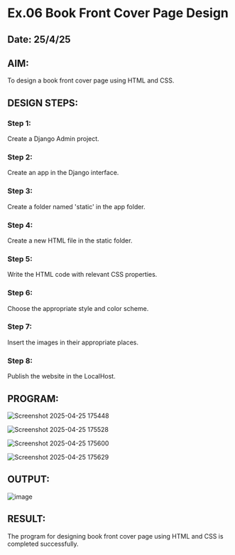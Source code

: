 # Ex.06 Book Front Cover Page Design
## Date: 25/4/25

## AIM:
To design a book front cover page using HTML and CSS.

## DESIGN STEPS:

### Step 1:
Create a Django Admin project.

### Step 2:
Create an app in the Django interface.

### Step 3:
Create a folder named 'static' in the app folder.

### Step 4:
Create a new HTML file in the static folder.

### Step 5:
Write the HTML code with relevant CSS properties.

### Step 6:
Choose the appropriate style and color scheme.

### Step 7:
Insert the images in their appropriate places.

### Step 8:
Publish the website in the LocalHost.

## PROGRAM:


![Screenshot 2025-04-25 175448](https://github.com/user-attachments/assets/e41c4013-5f50-402d-9646-1c7ae0a70afa)


![Screenshot 2025-04-25 175528](https://github.com/user-attachments/assets/8630d3e2-936f-4073-9bd8-e6511b148354)


![Screenshot 2025-04-25 175600](https://github.com/user-attachments/assets/0773b08f-6632-45f3-9eac-72868b846698)


![Screenshot 2025-04-25 175629](https://github.com/user-attachments/assets/caf262fb-f4dd-4dfc-9567-8e73d8f1d7f9)

## OUTPUT:


![image](https://github.com/user-attachments/assets/fd247630-45d9-48b6-a052-bb3bb903cdde)



## RESULT:
The program for designing book front cover page using HTML and CSS is completed successfully.
